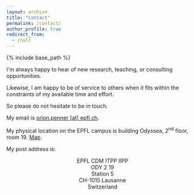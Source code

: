 ```yaml
---
layout: archive
title: "Contact"
permalink: /contact/
author_profile: true
redirect_from:
  - /null
---
```


{% include base_path %}

I'm always happy to hear of new research, teaching, or consulting opportunities.

Likewise, I am happy to be of service to others when it fits within the constraints of my available time and effort.

So please do not hesitate to be in touch.

My email is [orion.penner [at] epfl.ch](mailto:orion.penner@epfl.ch).

My physical location on the EPFL campus is building Odyssea, 2<sup>nd</sup> floor, room 19. [Map](http://map.epfl.ch/theme/generalite_thm_plan_public?dim_floor=2&amp;lang=en&amp;dim_lang=en&amp;baselayer_ref=grp_backgrounds&amp;map_x=533462&amp;map_y=152246&amp;map_zoom=14).

My post address is:
<p style="text-align: center;">
EPFL CDM ITPP IIPP<br>
ODY 2 19<br>
Station 5<br>
CH-1015 Lausanne<br>
Switzerland</p>
